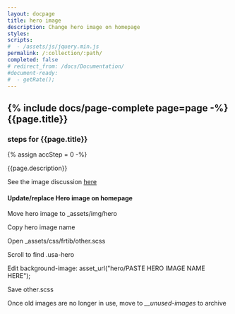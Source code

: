 ```yaml
---
layout: docpage
title: hero image
description: Change hero image on homepage
styles:
scripts:
#  - /assets/js/jquery.min.js
permalink: /:collection/:path/
completed: false
# redirect_from: /docs/Documentation/
#document-ready:
#  - getRate();
---
```


## {% include docs/page-complete page=page -%}{{page.title}}

<h3 class="usa-sr-only">steps for {{page.title}}</h3>
{% assign accStep = 0 -%}

{{page.description}}

See the image discussion [here]({{site.baseurl}}/docs/Graphics/)

#### Update/replace Hero image on homepage

Move hero image to _assets/img/hero

Copy hero image name

Open _assets/css/frtib/other.scss

Scroll to find .usa-hero

Edit background-image: asset_url("hero/PASTE HERO IMAGE NAME HERE");

Save other.scss


Once old images are no longer in use, move to *__unused-images* to archive
